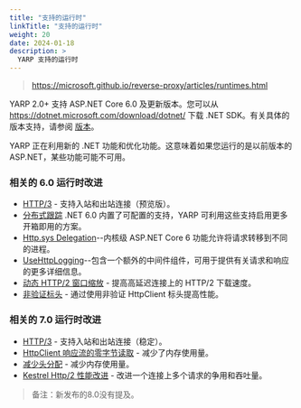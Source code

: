 ```yaml
---
title: "支持的运行时"
linkTitle: "支持的运行时"
weight: 20
date: 2024-01-18
description: >
  YARP 支持的运行时
---
```


> https://microsoft.github.io/reverse-proxy/articles/runtimes.html

YARP 2.0+ 支持 ASP.NET Core 6.0 及更新版本。您可以从 https://dotnet.microsoft.com/download/dotnet/ 下载 .NET SDK。有关具体的版本支持，请参阅 [版本](https://github.com/microsoft/reverse-proxy/releases)。

YARP 正在利用新的 .NET 功能和优化功能。这意味着如果您运行的是以前版本的 ASP.NET，某些功能可能不可用。

### 相关的 6.0 运行时改进

- [HTTP/3](https://microsoft.github.io/reverse-proxy/articles/http3.html) - 支持入站和出站连接（预览版）。
- [分布式跟踪](https://microsoft.github.io/reverse-proxy/articles/distributed-tracing.html) .NET 6.0 内置了可配置的支持，YARP 可利用这些支持启用更多开箱即用的方案。
- [Http.sys Delegation](https://microsoft.github.io/reverse-proxy/articles/httpsys-delegation.html)--内核级 ASP.NET Core 6 功能允许将请求转移到不同的进程。
- [UseHttpLogging](https://microsoft.github.io/reverse-proxy/articles/diagnosing-yarp-issues.html#using-aspnet-request-logging)--包含一个额外的中间件组件，可用于提供有关请求和响应的更多详细信息。
- [动态 HTTP/2 窗口缩放](https://github.com/dotnet/runtime/pull/54755) - 提高高延迟连接上的 HTTP/2 下载速度。
- [非验证标头](https://github.com/microsoft/reverse-proxy/pull/1507) - 通过使用非验证 HttpClient 标头提高性能。

### 相关的 7.0 运行时改进

- [HTTP/3](https://microsoft.github.io/reverse-proxy/articles/http3.html) - 支持入站和出站连接（稳定）。
- [HttpClient 响应流的零字节读取](https://github.com/dotnet/runtime/pull/61913) - 减少了内存使用量。
- [减少头分配](https://github.com/dotnet/runtime/pull/62981) - 减少内存使用量。
- [Kestrel Http/2 性能改进](https://github.com/dotnet/aspnetcore/pull/40925) - 改进一个连接上多个请求的争用和吞吐量。

> 备注：新发布的8.0没有提及。